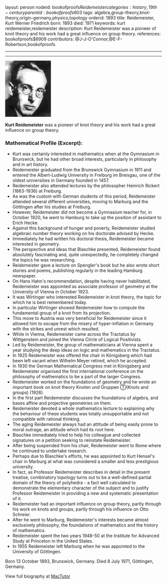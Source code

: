 layout: person
nodeid: bookofproofs$Reidemeister
categories: history,19th-century
parentid: bookofproofs$603
tags: algebra,group-theory,knot-theory,origin-germany,physics,topology
orderid: 1893
title: Reidemeister, Kurt Werner Friedrich
born: 1893
died: 1971
keywords: kurt reidemeister,reidemeister
description: Kurt Reidemeister was a pioneer of knot theory and his work had a great influence on group theory.
references: bookofproofs$6909
contributors: @J-J-O'Connor,@E-F-Robertson,bookofproofs

---



---

![Reidemeister.jpg](https://github.com/bookofproofs/bookofproofs.github.io/blob/main/_sources/_assets/images/portraits/Reidemeister.jpg?raw=true)

**Kurt Reidemeister** was a pioneer of knot theory and his work had a great influence on group theory.

### Mathematical Profile (Excerpt):
* Kurt was certainly interested in mathematics when at the Gymnasium in Brunswick, but he had other broad interests, particularly in philosophy and in art history.
* Reidemeister graduated from the Brunswick Gymnasium in 1911 and entered the Albert-Ludwig University in Freiburg im Breisgau, one of the oldest universities in Germany founded in 1457.
* Reidemeister also attended lectures by the philosopher Heinrich Rickert (1863-1936) at Freiburg.
* As was the custom with German students of this period, Reidemeister attended several different universities, moving to Marburg and the Göttingen after his studies at Freiburg.
* However, Reidemeister did not become a Gymnasium teacher for, in October 1920, he went to Hamburg to take up the position of assistant to Erich Hecke.
* Against this background of hunger and poverty, Reidemeister studied algebraic number theory working on his doctorate advised by Hecke.
* Immediately he had written his doctoral thesis, Reidemeister became interested in geometry.
* The perspective and ideas that Blaschke presented, Reidemeister found absolutely fascinating and, quite unexpectedly, he completely changed the topics he was researching.
* Reidemeister gave a lecture on Spengler's book but he also wrote short stories and poems, publishing regularly in the leading Hamburg newspaper.
* On Hans Hahn's recommendation, despite having never habilitated, Reidemeister was appointed as associate professor of geometry at the University of Vienna in October 1923.
* It was Wirtinger who interested Reidemeister in knot theory, the topic for which he is best remembered today.
* In particular Wirtinger showed Reidemeister how to compute the fundamental group of a knot from its projection.
* This move to Austria was very beneficial for Reidemeister since it allowed him to escape from the misery of hyper-inflation in Germany with the strikes and unrest which resulted.
* While in Vienna, Reidemeister came across the Tractatus by Wittgenstein and joined the Vienna Circle of Logical Positivists.
* Led by Reidemeister, the group of mathematicians at Vienna spent a year studying the deep ideas on logic and mathematics in the Tractatus.
* In 1925 Reidemeister was offered the chair in Königsberg which had been left vacant when Wilhelm Meyer retired, which he accepted.
* In 1930 the German Mathematical Congress met in Königsberg and Reidemeister organised the first international conference on the philosophy of mathematics to be a part of the larger Congress.
* Reidemeister worked on the foundations of geometry and he wrote an important book on knot theory Knoten und Gruppen Ⓣ(Knots and groups) (1926).
* In the first part Reidemeister discusses the foundations of algebra, and bases affine and projective geometries on them.
* Reidemeister devoted a whole mathematics lecture to explaining why the behaviour of these students was totally unsupportable and not compatible with rational thinking.
* The aging Reidemeister always had an attitude of being easily prone to moral outrage, an attitude which had its root here.
* Blaschke immediately tried to help his colleague and collected signatures on a petition seeking to reinstate Reidemeister.
* After being suspended from his chair, Reidemeister went to Rome where he continued to undertake research.
* Perhaps due to Blaschke's efforts, he was appointed to Kurt Hensel's chair in Marburg at what was considered a smaller and less prestigious university.
* In fact, as Professor Reidemeister describes in detail in the present treatise, combinatory topology turns out to be a well-defined partial domain of the theory of polyhedra - a fact well calculated to demonstrate the elementary character of the subject and to justify Professor Reidemeister in providing a new and systematic presentation of it.
* Reidemeister had an important influence on group theory, partly through his work on knots and groups, partly through his influence on Otto Schreier.
* After he went to Marburg, Reidemeister's interests became almost exclusively philosophy, the foundations of mathematics and the history of mathematics.
* Reidemeister spent the two years 1948-50 at the Institute for Advanced Study at Princeton in the United States.
* In 1955 Reidemeister left Marburg when he was appointed to the University of Göttingen.

Born 13 October 1893, Brunswick, Germany. Died 8 July 1971, Göttingen, Germany.

View full biography at [MacTutor](https://mathshistory.st-andrews.ac.uk/Biographies/Reidemeister/)
